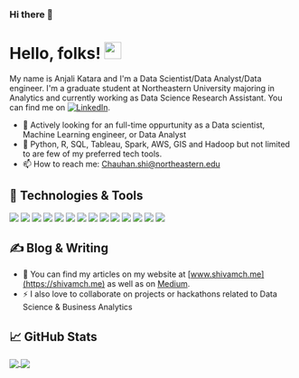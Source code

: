 ### Hi there 👋

<!--
**anjalikatara10/anjalikatara10** is a ✨ _special_ ✨ repository because its `README.md` (this file) appears on your GitHub profile.

Here are some ideas to get you started:

- 🔭 I’m currently working on ...
- 🌱 I’m currently learning ...
- 👯 I’m looking to collaborate on ...
- 🤔 I’m looking for help with ...
- 💬 Ask me about ...
- 📫 How to reach me: ...
- 😄 Pronouns: ...
- ⚡ Fun fact: ...
-->




# Hello, folks! <img src="https://raw.githubusercontent.com/MartinHeinz/MartinHeinz/master/wave.gif" width="30px">

My name is Anjali Katara and I'm a Data Scientist/Data Analyst/Data engineer. I'm a graduate student at Northeastern University majoring in Analytics and currently working as Data Science Research Assistant. You can find me on [![LinkedIn][3.2]][3].

- 🔭 Actively looking for an full-time oppurtunity as a Data scientist, Machine Learning engineer, or Data Analyst
- 🌱 Python, R, SQL, Tableau, Spark, AWS, GIS and Hadoop but not limited to are few of my preferred tech tools.
- 📫 How to reach me: Chauhan.shi@northeastern.edu

## 🔧 Technologies & Tools
![](https://img.shields.io/badge/Code-Python-informational?style=flat&logo=python&logoColor=white&color=2bbc8a)
![](https://img.shields.io/badge/Code-R-informational?style=flat&logo=R&logoColor=white&color=2bbc8a)
![](https://img.shields.io/badge/Tools-MySQL-informational?style=flat&logo=MySQL&logoColor=white&color=2bbc8a)
![](https://img.shields.io/badge/Shell-Bash-informational?style=flat&logo=gnu-bash&logoColor=white&color=2bbc8a)
![](https://img.shields.io/badge/OS-Linux-informational?style=flat&logo=linux&logoColor=white&color=2bbc8a)
![](https://img.shields.io/badge/Code-HTML-informational?style=flat&logo=HTML5&logoColor=white&color=2bbc8a)
![](https://img.shields.io/badge/Tools-Docker-informational?style=flat&logo=docker&logoColor=white&color=2bbc8a)
![](https://img.shields.io/badge/Cloud-AWS-informational?style=flat&logo=Amazon-AWS&logoColor=white&color=2bbc8a)
![](https://img.shields.io/badge/Code-PySpark-informational?style=flat&logo=Apache-spark&logoColor=white&color=2bbc8a)
![](https://img.shields.io/badge/Tools-Tableau-informational?style=flat&logo=Tableau&logoColor=white&color=2bbc8a)
![](https://img.shields.io/badge/Tools-Google_Analytics-informational?style=flat&logo=Google-Analytics&logoColor=white&color=2bbc8a)
![](https://img.shields.io/badge/Tools-Flask-informational?style=flat&logo=Flask&logoColor=white&color=2bbc8a)
![](https://img.shields.io/badge/Tools-QGIS-informational?style=flat&logo=Qgis&logoColor=white&color=2bbc8a)
![](https://img.shields.io/badge/IDE-Gitpod-informational?style=flat&logo=Gitpod&logoColor=white&color=2bbc8a)


## &#x270d; Blog & Writing

- 💬 You can find my articles on my website at [www.shivamch.me](https://shivamch.me) as well as on [Medium](https://medium.com/@shivam.chauhan21).
- ⚡ I also love to collaborate on projects or hackathons related to Data Science & Business Analytics 

## &#x1f4c8; GitHub Stats

<a href="https://github.com/Chauhanshi/Chauhanshi">
  <img align="center" src="https://github-readme-stats.vercel.app/api/top-langs/?username=Chauhanshi&hide=powershell,java,html,Css&title_color=ffffff&text_color=c9cacc&icon_color=2bbc8a&bg_color=1d1f21" />
</a>
<a href="https://github.com/Chauhanshi/Chauhanshi">
  <img align="center" src="https://github-readme-stats.vercel.app/api?username=Chauhanshi&show_icons=true&theme=dark&count_private=True" />


[3.2]: https://raw.githubusercontent.com/MartinHeinz/MartinHeinz/master/linkedin-3-16.png (LinkedIn icon without padding)

[3]: https://www.linkedin.com/in/anjali-katara/
